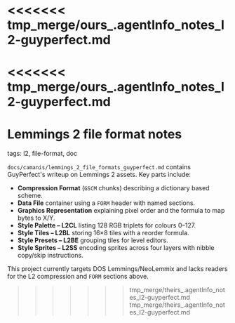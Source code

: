 <<<<<<< tmp_merge/ours_.agentInfo_notes_l2-guyperfect.md
=======
<<<<<<< tmp_merge/ours_.agentInfo_notes_l2-guyperfect.md
=======
# Lemmings 2 file format notes

tags: l2, file-format, doc

`docs/camanis/lemmings_2_file_formats_guyperfect.md` contains GuyPerfect's writeup on Lemmings 2 assets. Key parts include:
- **Compression Format** (`GSCM` chunks) describing a dictionary based scheme.
- **Data File** container using a `FORM` header with named sections.
- **Graphics Representation** explaining pixel order and the formula to map bytes to X/Y.
- **Style Palette – L2CL** listing 128 RGB triplets for colours 0–127.
- **Style Tiles – L2BL** storing 16×8 tiles with a reorder formula.
- **Style Presets – L2BE** grouping tiles for level editors.
- **Style Sprites – L2SS** encoding sprites across four layers with nibble copy/skip instructions.

This project currently targets DOS Lemmings/NeoLemmix and lacks readers for the L2 compression and `FORM` sections above.
>>>>>>> tmp_merge/theirs_.agentInfo_notes_l2-guyperfect.md
>>>>>>> tmp_merge/theirs_.agentInfo_notes_l2-guyperfect.md
